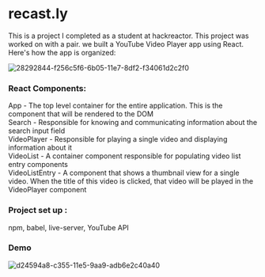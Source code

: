 # recast.ly
This is a project I completed as a student at hackreactor. This project was worked on with a pair. we built a YouTube Video Player app using React. Here's how the app is organized:

![28292844-f256c5f6-6b05-11e7-8df2-f34061d2c2f0](https://user-images.githubusercontent.com/35877838/44246618-eb046b80-a193-11e8-9803-f46faeaa9d4d.png)

### React Components: <br>
App - The top level container for the entire application. This is the component that will be rendered to the DOM <br>
Search - Responsible for knowing and communicating information about the search input field<br>
VideoPlayer - Responsible for playing a single video and displaying information about it<br>
VideoList - A container component responsible for populating video list entry components<br>
VideoListEntry - A component that shows a thumbnail view for a single video. When the title of this video is clicked, that video will be played in the VideoPlayer component<br>

### Project set up : 
npm, babel, live-server, YouTube API


### Demo 
![d24594a8-c355-11e5-9aa9-adb6e2c40a40](https://user-images.githubusercontent.com/35877838/44247458-500e9000-a199-11e8-9cc5-7cdca72dbb9d.gif)

 
